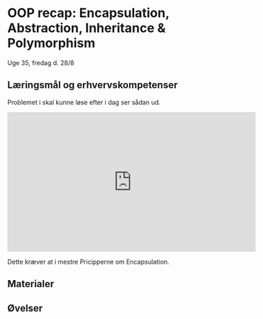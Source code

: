 <!-- JS use if these pages are used as githubpages. can be deleted if used elsewhere -->
<script src="https://code.jquery.com/jquery-3.2.1.min.js"></script>
<script src="script.js"></script>

# OOP recap: Encapsulation, Abstraction, Inheritance & Polymorphism

Uge 35, fredag d. 28/8

## Læringsmål og erhvervskompetenser
Problemet i skal kunne løse efter i dag ser sådan ud.

<iframe width="560" height="315" src="https://www.youtube.com/embed/n9Ths1CSCkU" frameborder="0" allow="accelerometer; autoplay; encrypted-media; gyroscope; picture-in-picture" allowfullscreen></iframe>

Dette kræver at i mestre Pricipperne om Encapsulation.

## Materialer

## Øvelser



